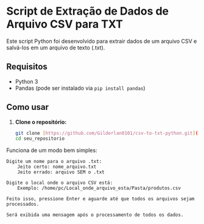 # Script de Extração de Dados de Arquivo CSV para TXT

Este script Python foi desenvolvido para extrair dados de um arquivo CSV e salvá-los em um arquivo de texto (.txt).

## Requisitos

- Python 3
- Pandas (pode ser instalado via `pip install pandas`)

## Como usar

1. **Clone o repositório:**

   ```bash
   git clone [https://github.com/Gilderlan0101/csv-to-txt-python.git](https://github.com/Gilderlan0101/csv-to-txt-python/blob/42dcc16de94a12309ea8f507ef4a55fe166fc080/app.py)
   cd seu_repositorio

  Funciona de um modo bem simples:

    Digite um nome para o arquivo .txt:
        Jeito certo: nome_arquivo.txt
        Jeito errado: arquivo SEM o .txt

    Digite o local onde o arquivo CSV está:
        Exemplo: /home/pc/Local_onde_arquivo_esta/Pasta/produtos.csv

    Feito isso, pressione Enter e aguarde até que todos os arquivos sejam processados.

    Será exibida uma mensagem após o processamento de todos os dados.
